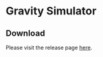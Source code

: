 # Gravity Simulator

## Download
Please visit the release page [here](https://github.com/DanielEnglisch/GravitySimulator/releases/latest).
